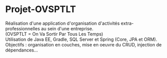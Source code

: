 # Projet-OVSPTLT

Réalisation d'une application d'organisation d'activités extra-professionnelles au sein d'une entreprise.  
(OVSPTLT = On Va Sortir Par Tous Les Temps)  
Utilisation de Java EE, Gradle, SQL Server et Spring (Core, JPA et ORM).  
Objectifs : organisation en couches, mise en oeuvre du CRUD, injection de dépendances...  

